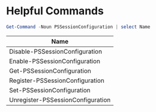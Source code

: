 # Helpful Commands

```powershell
Get-Command -Noun PSSessionConfiguration | select Name
```
| Name |
| ---- |
| Disable-PSSessionConfiguration |
| Enable-PSSessionConfiguration |
| Get-PSSessionConfiguration |
| Register-PSSessionConfiguration |
| Set-PSSessionConfiguration |
| Unregister-PSSessionConfiguration |
